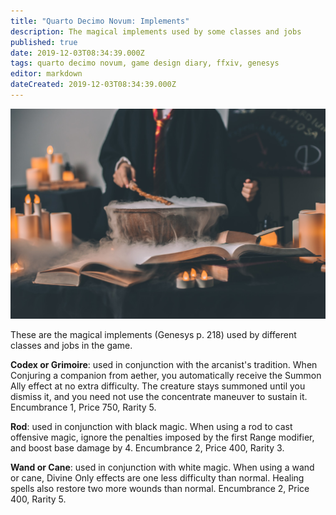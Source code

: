 ```yaml
---
title: "Quarto Decimo Novum: Implements"
description: The magical implements used by some classes and jobs
published: true
date: 2019-12-03T08:34:39.000Z
tags: quarto decimo novum, game design diary, ffxiv, genesys
editor: markdown
dateCreated: 2019-12-03T08:34:39.000Z
---
```


![Featured Image](quarto-decimo-novum-implements.jpg)

These are the magical implements (Genesys p. 218) used by different classes and jobs in the game.

**Codex or Grimoire**: used in conjunction with the arcanist's tradition. When Conjuring a companion from aether, you automatically receive the Summon Ally effect at no extra difficulty. The creature stays summoned until you dismiss it, and you need not use the concentrate maneuver to sustain it. Encumbrance 1, Price 750, Rarity 5.

**Rod**: used in conjunction with black magic. When using a rod to cast offensive magic, ignore the penalties imposed by the first Range modifier, and boost base damage by 4. Encumbrance 2, Price 400, Rarity 3.

**Wand or Cane**: used in conjunction with white magic. When using a wand or cane, Divine Only effects are one less difficulty than normal. Healing spells also restore two more wounds than normal. Encumbrance 2, Price 400, Rarity 5.




    
